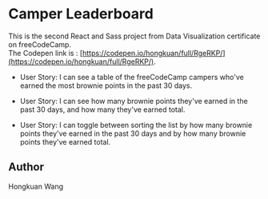 # Camper Leaderboard

This is the second React and Sass project from Data Visualization certificate on freeCodeCamp.<br />
The Codepen link is : [https://codepen.io/hongkuan/full/RgeRKP/](https://codepen.io/hongkuan/full/RgeRKP/).

* User Story: I can see a table of the freeCodeCamp campers who've earned the most brownie points in the past 30 days.

* User Story: I can see how many brownie points they've earned in the past 30 days, and how many they've earned total.

* User Story: I can toggle between sorting the list by how many brownie points they've earned in the past 30 days and by how many brownie points they've earned total.

## Author

Hongkuan Wang
